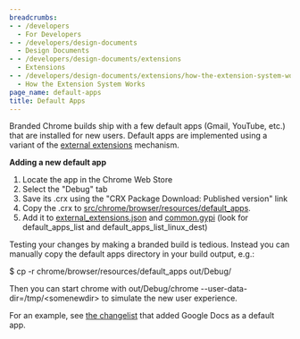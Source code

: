 ```yaml
---
breadcrumbs:
- - /developers
  - For Developers
- - /developers/design-documents
  - Design Documents
- - /developers/design-documents/extensions
  - Extensions
- - /developers/design-documents/extensions/how-the-extension-system-works
  - How the Extension System Works
page_name: default-apps
title: Default Apps
---
```


Branded Chrome builds ship with a few default apps (Gmail, YouTube, etc.) that
are installed for new users. Default apps are implemented using a variant of the
[external
extensions](http://code.google.com/chrome/extensions/external_extensions.html)
mechanism.

**Adding a new default app**

1.  Locate the app in the Chrome Web Store
2.  Select the "Debug" tab
3.  Save its .crx using the "CRX Package Download: Published version"
            link
4.  Copy the .crx to
            [src/chrome/browser/resources/default_apps](http://src.chromium.org/viewvc/chrome/trunk/src/chrome/browser/resources/default_apps/).
5.  Add it to
            [external_extensions.json](http://src.chromium.org/viewvc/chrome/trunk/src/chrome/browser/resources/default_apps/external_extensions.json?view=markup)
            and
            [common.gypi](http://src.chromium.org/viewvc/chrome/trunk/src/build/common.gypi?view=markup)
            (look for default_apps_list and default_apps_list_linux_dest)

Testing your changes by making a branded build is tedious. Instead you can
manually copy the default apps directory in your build output, e.g.:

$ cp -r chrome/browser/resources/default_apps out/Debug/

Then you can start chrome with out/Debug/chrome
--user-data-dir=/tmp/&lt;somenewdir&gt; to simulate the new user experience.

For an example, see [the
changelist](https://chromiumcodereview.appspot.com/10535133) that added Google
Docs as a default app.